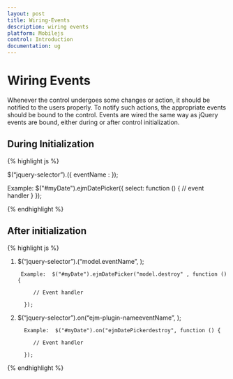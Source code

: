 ```yaml
---
layout: post
title: Wiring-Events
description: wiring events
platform: Mobilejs
control: Introduction
documentation: ug
---
```


# Wiring Events

Whenever the control undergoes some changes or action, it should be notified to the users properly. To notify such actions, the appropriate events should be bound to the control. Events are wired the same way as jQuery events are bound, either during or after control initialization.

## During Initialization

{% highlight js %}



$(“jquery-selector”).<ejm-plugin-name>({ eventName : <eventhandler> });

Example:  $("#myDate").ejmDatePicker({ select: function () { // event handler }  });


{% endhighlight %}

## After initialization

{% highlight js %}

1. $(“jquery-selector”).<ejm-plugin-name>(“model.eventName”, <eventhandler>);

		Example:  $("#myDate").ejmDatePicker("model.destroy" , function () {

            // Event handler

         });
		 
2. $(“jquery-selector”).on(“ejm-plugin-nameeventName”, <eventhandler>);

		 Example:  $("#myDate").on("ejmDatePickerdestroy", function () {

            // Event handler

         }); 

{% endhighlight %}
   






